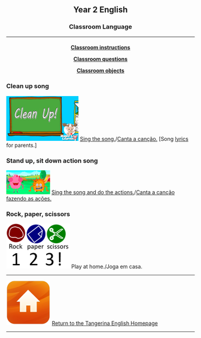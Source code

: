 <head>
<!-- Global site tag (gtag.js) - Google Analytics -->
<script async src="https://www.googletagmanager.com/gtag/js?id=UA-110947112-3"></script>
<script>
  window.dataLayer = window.dataLayer || [];
  function gtag(){dataLayer.push(arguments);}
  gtag('js', new Date());

  gtag('config', 'UA-110947112-3');
</script>
</head>

<h2> 
<p align="center">
Year 2 English
</p>
</h2>

<h3> 
<p align="center">
Classroom Language
</p>
</h3>

***

<h4>
<p align="center">
  <a href="https://tangerina-pt.github.io/English/Classroom_I_B">Classroom instructions</a>
  <br>
</p>
<p align="center">
  <a href="https://tangerina-pt.github.io/English/Classroom_Q_B">Classroom questions</a>
  <br>
</p>
<p align="center">
  <a href="https://tangerina-pt.github.io/English/Classroom_Objects_B">Classroom objects</a>
  <br>
</p>
<!--<p align="center">
  <a href="https://tangerina-pt.github.io/English/Classroom_I_B">Classroom instructions</a>
  <br>
</p>-->
</h4>

### Clean up song

[![clean](/images/clean.png)](https://www.youtube.com/watch?v=RmNCryV6G_M) [Sing the song.](https://www.youtube.com/watch?v=RmNCryV6G_M)/[Canta a canção.](https://www.youtube.com/watch?v=RmNCryV6G_M) [Song [lyrics](https://mapleleaflearning.com/songs/sing-and-play-green/the-clean-up-song/) for parents.]

### Stand up, sit down action song

[![stand](/images/stand.png)](https://www.youtube.com/watch?v=WsiRSWthV1k) [Sing the song and do the actions.](https://www.youtube.com/watch?v=WsiRSWthV1k)/[Canta a canção fazendo as ações.](https://www.youtube.com/watch?v=WsiRSWthV1k)

### Rock, paper, scissors

![rps](/images/rps.png) Play at home./Joga em casa.

***
[![home](/images/home.PNG)](https://tangerina-pt.github.io/English) [Return to the Tangerina English Homepage](https://tangerina-pt.github.io/English)

***
